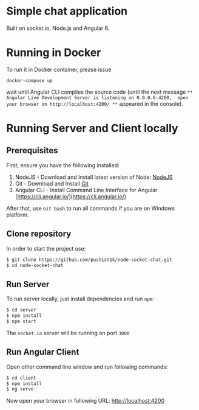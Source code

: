 # Simple chat application

Built on socket.io, Node.js and Angular 6.

# Running in Docker

To run it in Docker container, please issue

`docker-compose up`

wait until Angular CLI complies the source code
(until the next message `** Angular Live Development Server is listening on 0.0.0.0:4200, 
open your browser on http://localhost:4200/ **` appeared in the console).

# Running Server and Client locally
## Prerequisites

First, ensure you have the following installed:

1. NodeJS - Download and Install latest version of Node: [NodeJS](https://nodejs.org)
2. Git - Download and Install [Git](https://git-scm.com)
3. Angular CLI - Install Command Line Interface for Angular [https://cli.angular.io/](https://cli.angular.io/)

After that, use `Git bash` to run all commands if you are on Windows platform.

## Clone repository

In order to start the project use:

```bash
$ git clone https://github.com/push1st1k/node-socket-chat.git
$ cd node-socket-chat
```

## Run Server

To run server locally, just install dependencies and run `npm`:

```bash
$ cd server
$ npm install
$ npm start
```

The `socket.io` server will be running on port `3000`

## Run Angular Client

Open other command line window and run following commands:

```bash
$ cd client
$ npm install
$ ng serve
```

Now open your browser in following URL: [http://localhost:4200](http://localhost:4200/)